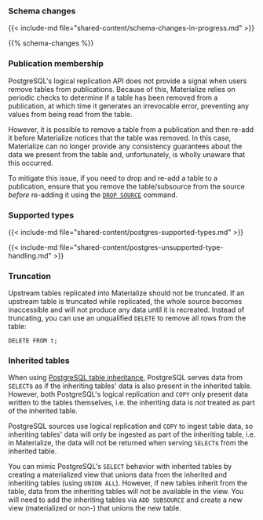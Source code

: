 ### Schema changes

{{< include-md file="shared-content/schema-changes-in-progress.md" >}}

{{% schema-changes %}}

### Publication membership

PostgreSQL's logical replication API does not provide a signal when users remove
tables from publications. Because of this, Materialize relies on periodic checks
to determine if a table has been removed from a publication, at which time it
generates an irrevocable error, preventing any values from being read from the
table.

However, it is possible to remove a table from a publication and then re-add it
before Materialize notices that the table was removed. In this case, Materialize
can no longer provide any consistency guarantees about the data we present from
the table and, unfortunately, is wholly unaware that this occurred.

To mitigate this issue, if you need to drop and re-add a table to a publication,
ensure that you remove the table/subsource from the source _before_ re-adding it
using the [`DROP SOURCE`](/sql/drop-source/) command.

### Supported types

{{< include-md file="shared-content/postgres-supported-types.md" >}}

{{< include-md file="shared-content/postgres-unsupported-type-handling.md" >}}

### Truncation

Upstream tables replicated into Materialize should not be truncated. If an
upstream table is truncated while replicated, the whole source becomes
inaccessible and will not produce any data until it is recreated. Instead of
truncating, you can use an unqualified `DELETE` to remove all rows from the
table:

```mzsql
DELETE FROM t;
```

### Inherited tables

When using [PostgreSQL table inheritance](https://www.postgresql.org/docs/current/tutorial-inheritance.html),
PostgreSQL serves data from `SELECT`s as if the inheriting tables' data is also
present in the inherited table. However, both PostgreSQL's logical replication
and `COPY` only present data written to the tables themselves, i.e. the
inheriting data is _not_ treated as part of the inherited table.

PostgreSQL sources use logical replication and `COPY` to ingest table data, so
inheriting tables' data will only be ingested as part of the inheriting table,
i.e. in Materialize, the data will not be returned when serving `SELECT`s from
the inherited table.

You can mimic PostgreSQL's `SELECT` behavior with inherited tables by creating a
materialized view that unions data from the inherited and inheriting tables
(using `UNION ALL`). However, if new tables inherit from the table, data from
the inheriting tables will not be available in the view. You will need to add
the inheriting tables via `ADD SUBSOURCE` and create a new view (materialized or
non-) that unions the new table.

[`enum`]: https://www.postgresql.org/docs/current/datatype-enum.html
[`money`]: https://www.postgresql.org/docs/current/datatype-money.html
